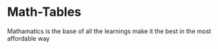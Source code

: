 # Math-Tables
Mathamatics is the base of all the learnings make it the best in the most affordable way
